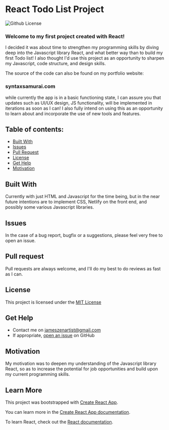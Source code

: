 # React Todo List Project

![Github License](https://img.shields.io/badge/license-MIT-brightgreen)

### Welcome to my first project created with React!

I decided it was about time to strengthen my programming skills by diving deep into the Javascript library React, and what better way than to build my first Todo list! I also thought I'd use this project as an opportunity to sharpen my Javascript, code structure, and design skills.

The source of the code can also be found on my portfolio website:

### syntaxsamurai.com

while currently the app is in a basic functioning state, I can assure you that updates such as UI/UX design, JS functionality, will be implemented in iterations as soon as I can! I also fully intend on using this as an opportunity to learn about and incorporate the use of new tools and features.

## Table of contents:

- [Built With](#built-with)
- [Issues](#issues)
- [Pull Request](#Pull-Request)
- [License](#license)
- [Get Help](#get-help)
- [Motivation](#motivation)

## Built With

Currently with just HTML and Javascript for the time being, but in the near future intentions are to implement CSS, Netlify on the front end, and possibly some various Javascript libraries.

## Issues

In the case of a bug report, bugfix or a suggestions, please feel very free to open an issue.

## Pull request

Pull requests are always welcome, and I'll do my best to do reviews as fast as I can.

## License

This project is licensed under the [MIT License](https://github.com/this/project/blob/master/LICENSE)

## Get Help

- Contact me on jameszenartist@gmail.com
- If appropriate, [open an issue](https://github.com/jameszenartist/first-react-project/issues) on GitHub

## Motivation

My motivation was to deepen my understanding of the Javascript library React, so as to increase the potential for job opportunities and build upon my current programming skills.

## Learn More

This project was bootstrapped with [Create React App](https://github.com/facebook/create-react-app).

You can learn more in the [Create React App documentation](https://facebook.github.io/create-react-app/docs/getting-started).

To learn React, check out the [React documentation](https://reactjs.org/).
